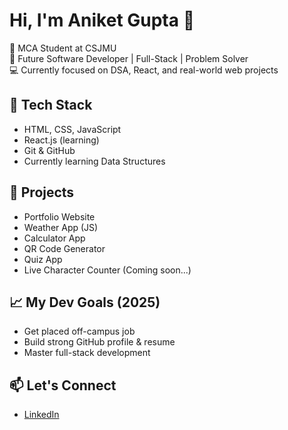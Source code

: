  # Hi, I'm Aniket Gupta 👋

🎯 MCA Student at CSJMU  
🚀 Future Software Developer | Full-Stack | Problem Solver  
💻 Currently focused on DSA, React, and real-world web projects

## 🚀 Tech Stack
- HTML, CSS, JavaScript
- React.js (learning)
- Git & GitHub
- Currently learning Data Structures

## 📌 Projects
- Portfolio Website
- Weather App (JS)
- Calculator App
- QR Code Generator
- Quiz App
- Live Character Counter (Coming soon...)

## 📈 My Dev Goals (2025)
- Get placed off-campus job
- Build strong GitHub profile & resume
- Master full-stack development

## 📫 Let's Connect
- [LinkedIn](https://www.linkedin.com/in/aniket-gupta-8452ab258/)
